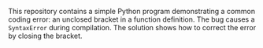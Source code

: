 This repository contains a simple Python program demonstrating a common coding error: an unclosed bracket in a function definition. The bug causes a `SyntaxError` during compilation. The solution shows how to correct the error by closing the bracket.